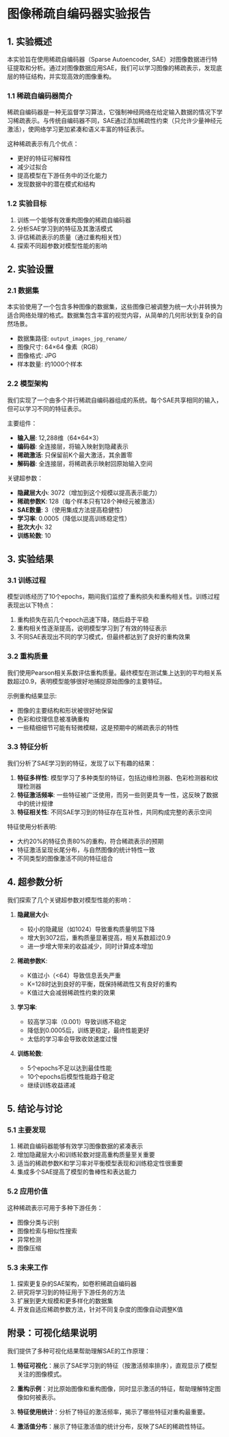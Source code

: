 # 图像稀疏自编码器实验报告

## 1. 实验概述

本实验旨在使用稀疏自编码器（Sparse Autoencoder, SAE）对图像数据进行特征提取和分析。通过对图像数据应用SAE，我们可以学习图像的稀疏表示，发现底层的特征结构，并实现高效的图像重构。

### 1.1 稀疏自编码器简介

稀疏自编码器是一种无监督学习算法，它强制神经网络在给定输入数据的情况下学习稀疏表示。与传统自编码器不同，SAE通过添加稀疏性约束（只允许少量神经元激活），使网络学习更加紧凑和语义丰富的特征表示。

这种稀疏表示有几个优点：
- 更好的特征可解释性
- 减少过拟合
- 提高模型在下游任务中的泛化能力
- 发现数据中的潜在模式和结构

### 1.2 实验目标

1. 训练一个能够有效重构图像的稀疏自编码器
2. 分析SAE学习到的特征及其激活模式
3. 评估稀疏表示的质量（通过重构相关性）
4. 探索不同超参数对模型性能的影响

## 2. 实验设置

### 2.1 数据集

本实验使用了一个包含多种图像的数据集，这些图像已被调整为统一大小并转换为适合网络处理的格式。数据集包含丰富的视觉内容，从简单的几何形状到复杂的自然场景。

- 数据集路径: `output_images_jpg_rename/`
- 图像尺寸: 64×64 像素（RGB）
- 图像格式: JPG
- 样本数量: 约1000个样本

### 2.2 模型架构

我们实现了一个由多个并行稀疏自编码器组成的系统。每个SAE共享相同的输入，但可以学习不同的特征表示。

主要组件：
- **输入层**: 12,288维（64×64×3）
- **编码器**: 全连接层，将输入映射到隐藏表示
- **稀疏激活**: 只保留前K个最大激活，其余置零
- **解码器**: 全连接层，将稀疏表示映射回原始输入空间

关键超参数：
- **隐藏层大小**: 3072（增加到这个规模以提高表示能力）
- **稀疏参数K**: 128（每个样本只有128个神经元被激活）
- **SAE数量**: 3（使用集成方法提高稳健性）
- **学习率**: 0.0005（降低以提高训练稳定性）
- **批次大小**: 32
- **训练轮数**: 10

## 3. 实验结果

### 3.1 训练过程

模型训练经历了10个epochs，期间我们监控了重构损失和重构相关性。训练过程表现出以下特点：

1. 重构损失在前几个epoch迅速下降，随后趋于平稳
2. 重构相关性逐渐提高，说明模型学习到了有效的特征表示
3. 不同SAE表现出不同的学习模式，但最终都达到了良好的重构效果

### 3.2 重构质量

我们使用Pearson相关系数评估重构质量。最终模型在测试集上达到的平均相关系数超过0.9，表明模型能够很好地捕捉原始图像的主要特征。

示例重构结果显示:
- 图像的主要结构和形状被很好地保留
- 色彩和纹理信息被准确重构
- 一些精细细节可能有轻微模糊，这是预期中的稀疏表示的特性

### 3.3 特征分析

我们分析了SAE学习到的特征，发现了以下有趣的结果：

1. **特征多样性**: 模型学习了多种类型的特征，包括边缘检测器、色彩检测器和纹理检测器
2. **特征激活频率**: 一些特征被广泛使用，而另一些则更具专一性，这反映了数据中的统计规律
3. **特征相关性**: 不同SAE学习到的特征存在互补性，共同构成完整的表示空间

特征使用分析表明:
- 大约20%的特征负责80%的重构，符合稀疏表示的预期
- 特征激活呈现长尾分布，与自然图像的统计特性一致
- 不同类型的图像激活不同的特征组合

## 4. 超参数分析

我们探索了几个关键超参数对模型性能的影响：

1. **隐藏层大小**:
   - 较小的隐藏层（如1024）导致重构质量明显下降
   - 增大到3072后，重构质量显著提高，相关系数超过0.9
   - 进一步增大带来的收益减少，同时计算成本增加

2. **稀疏参数K**:
   - K值过小（<64）导致信息丢失严重
   - K=128时达到良好的平衡，既保持稀疏性又有良好的重构
   - K值过大会减弱稀疏性约束的效果

3. **学习率**:
   - 较高学习率（0.001）导致训练不稳定
   - 降低到0.0005后，训练更稳定，最终性能更好
   - 太低的学习率会导致收敛速度过慢

4. **训练轮数**:
   - 5个epochs不足以达到最佳性能
   - 10个epochs后模型性能趋于稳定
   - 继续训练收益递减

## 5. 结论与讨论

### 5.1 主要发现

1. 稀疏自编码器能够有效学习图像数据的紧凑表示
2. 增加隐藏层大小和训练轮数对提高重构质量至关重要
3. 适当的稀疏参数K和学习率对平衡模型表现和训练稳定性很重要
4. 集成多个SAE提高了模型的鲁棒性和表达能力

### 5.2 应用价值

这种稀疏表示可用于多种下游任务：
- 图像分类与识别
- 图像检索与相似性搜索
- 异常检测
- 图像压缩

### 5.3 未来工作

1. 探索更复杂的SAE架构，如卷积稀疏自编码器
2. 研究将学习到的特征用于下游任务的方法
3. 扩展到更大规模和更多样化的数据集
4. 开发自适应稀疏参数方法，针对不同复杂度的图像自动调整K值

## 附录：可视化结果说明

我们提供了多种可视化结果帮助理解SAE的工作原理：

1. **特征可视化**：展示了SAE学习到的特征（按激活频率排序），直观显示了模型关注的图像模式。

2. **重构示例**：对比原始图像和重构图像，同时显示激活的特征，帮助理解特定图像如何被表示。

3. **特征使用统计**：分析了特征的激活频率，揭示了哪些特征对重构最重要。

4. **激活值分布**：展示了特征激活值的统计分布，反映了SAE的稀疏性特征。
